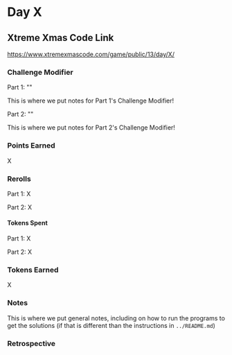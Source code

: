 # Day X

## Xtreme Xmas Code Link

https://www.xtremexmascode.com/game/public/13/day/X/

### Challenge Modifier

Part 1: ""

This is where we put notes for Part 1's Challenge Modifier!

Part 2: ""

This is where we put notes for Part 2's Challenge Modifier!

### Points Earned

X

### Rerolls

Part 1: X

Part 2: X

#### Tokens Spent

Part 1: X

Part 2: X

### Tokens Earned

X

### Notes

This is where we put general notes, including on how to run the programs to get the solutions (if that is different than the instructions in `../README.md`)

### Retrospective
